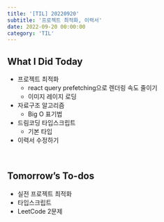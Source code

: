 ```yaml
---
title: '[TIL] 20220920'
subtitle: '프로젝트 최적화, 이력서'
date: 2022-09-20 00:00:00
category: 'TIL'
---
```


## What I Did Today

- 프로젝트 최적화
  - react query prefetching으로 렌더링 속도 줄이기
  - 이미지 레이지 로딩
- 자료구조 알고리즘
  - Big O 표기법
- 드림코딩 타입스크립트
  - 기본 타입
- 이력서 수정하기

<br/>

## Tomorrow’s To-dos

- 실전 프로젝트 최적화
- 타입스크립트
- LeetCode 2문제
  <br/>
